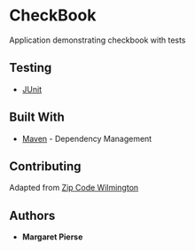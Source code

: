 # CheckBook
Application demonstrating checkbook with tests

## Testing

* [JUnit](https://junit.org/junit5/)

## Built With

* [Maven](https://maven.apache.org/) - Dependency Management

## Contributing

Adapted from [Zip Code Wilmington](https://github.com/Zipcoder)

## Authors

* **Margaret Pierse**
